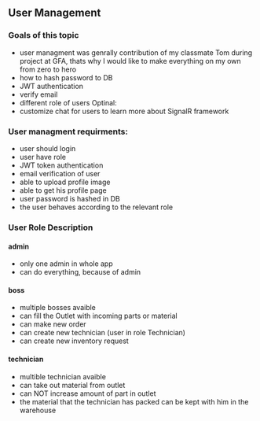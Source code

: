 ## User Management

### Goals of this topic
- user managment was genrally contribution of my classmate Tom during project at GFA, thats why I would like to make everything on my own from zero to hero
- how to hash password to DB
- JWT authentication
- verify email
- different role of users
Optinal:
- customize chat for users to learn more about SignalR framework
    
### User managment requirments:
- user should login
- user have role
- JWT token authentication
- email verification of user
- able to upload profile image
- able to get his profile page
- user password is hashed in DB
- the user behaves according to the relevant role
    
### User Role Description

#### admin 
- only one admin in whole app
- can do everything, because of admin 
    
#### boss 
- multiple bosses avaible
- can fill the Outlet with incoming parts or material
- can make new order
- can create new technician (user in role Technician)
- can create new inventory request
    
#### technician
- multible technician avaible
- can take out material from outlet 
- can NOT increase amount of part in outlet
- the material that the technician has packed can be kept with him  in the warehouse
             
